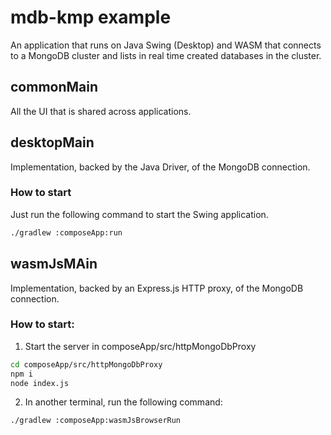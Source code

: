 # mdb-kmp example

An application that runs on Java Swing (Desktop) and WASM that connects to a MongoDB
cluster and lists in real time created databases in the cluster.

## commonMain

All the UI that is shared across applications.

## desktopMain

Implementation, backed by the Java Driver, of the MongoDB connection.

### How to start

Just run the following command to start the Swing application.

```sh
./gradlew :composeApp:run
```

## wasmJsMAin

Implementation, backed by an Express.js HTTP proxy, of the MongoDB connection.

### How to start:

1. Start the server in composeApp/src/httpMongoDbProxy

```sh
cd composeApp/src/httpMongoDbProxy
npm i
node index.js
```

2. In another terminal, run the following command:

```shell
./gradlew :composeApp:wasmJsBrowserRun
```
